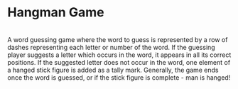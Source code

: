 # Hangman Game
<br>
A word guessing game where the word to guess is represented by a row of dashes representing each letter or number of the word. If the guessing player suggests a letter which occurs in the word, it appears in all its correct positions. If the suggested letter does not occur in the word, one element of a hanged stick figure is added as a tally mark. Generally, the game ends once the word is guessed, or if the stick figure is complete - man is hanged!
